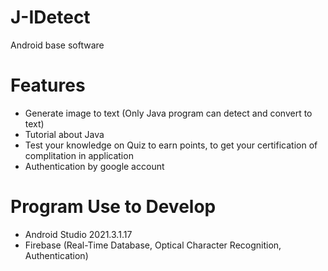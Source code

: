 # J-IDetect
Android base software

# Features
- Generate image to text (Only Java program can detect and convert to text)
- Tutorial about Java
- Test your knowledge on Quiz to earn points, to get your certification of complitation in application
- Authentication by google account 

# Program Use to Develop
- Android Studio 2021.3.1.17
- Firebase (Real-Time Database, Optical Character Recognition, Authentication)
